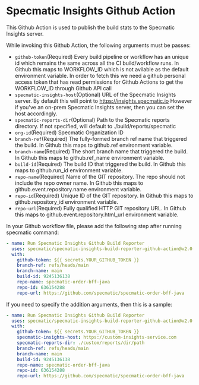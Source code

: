 # Specmatic Insights Github Action
This Github Action is used to publish the build stats to the Specmatic Insights server.

While invoking this Github Action, the following arguments must be passes:

- `github-token`(Required) Every build pipeline or workflow has an unique id which remains the same across all the CI build/workflow runs. In Github this maps to WORKFLOW_ID which is not avilable as the default environment variable. In order to fetch this we need a github personal access token that has read permissions for Github Actions to get the WORKFLOW_ID through Github API call
- `specmatic-insights-host`(Optional) URL of the Specmatic Insights server. By default this will point to https://insights.specmatic.io However if you've an on-prem Specmatic Insights server, then you can set the host accordingly.
- `specmatic-reports-dir`(Optional) Path to the Specmatic reports directory. If not specified, will default to ./build/reports/specmatic
- `org-id`(Required) Specmatic Organization ID
- `branch-ref`(Required) The fully-formed branch ref name that triggered the build. In Github this maps to github.ref environment variable.
- `branch-name`(Required) The short branch name that triggered the build. In Github this maps to github.ref_name environment variable.
- `build-id`(Required) The build ID that triggered the build. In Github this maps to github.run_id environment variable.
- `repo-name`(Required) Name of the GIT repository. The repo should not include the repo owner name. In Github this maps to github.event.repository.name environment variable.
- `repo-id`(Required) Unique ID of the GIT repository. In Github this maps to github.repository_id environment variable.
- `repo-url`(Required) Fully qualified HTTP GIT repository URL. In Github this maps to github.event.repository.html_url environment variable.

In your Github workflow file, please add the following step after running specmatic command:

```yaml
- name: Run Specmatic Insights Github Build Reporter
  uses: specmatic/specmatic-insights-build-reporter-github-action@v2.0.2
  with:
    github-token: ${{ secrets.YOUR_GITHUB_TOKEN }}
    branch-ref: refs/heads/main
    branch-name: main
    build-id: 9245136138
    repo-name: specmatic-order-bff-java
    repo-id: 636154288
    repo-url: https://github.com/specmatic/specmatic-order-bff-java
```

If you need to specify the addition arguments, then this is a sample:

```yaml
- name: Run Specmatic Insights Github Build Reporter
  uses: specmatic/specmatic-insights-build-reporter-github-action@v2.0.2
  with:
    github-token: ${{ secrets.YOUR_GITHUB_TOKEN }}
    specmatic-insights-host: https://custom-insights-service.com
    specmatic-reports-dir: ./custom/reports/dir/path
    branch-ref: refs/heads/main
    branch-name: main
    build-id: 9245136138
    repo-name: specmatic-order-bff-java
    repo-id: 636154288
    repo-url: https://github.com/specmatic/specmatic-order-bff-java
```
